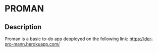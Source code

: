 # PROMAN

## Description
Proman is a basic to-do app deoployed on the following link:
https://der-pro-mann.herokuapp.com/
